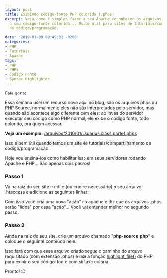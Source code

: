 ```yaml
---
layout: post
title: Exibindo código-fonte PHP colorido (.phps)
excerpt: Veja como é simples fazer o seu Apache reconhecer os arquivos .phps e exibir
  o seu código-fonte colorido... Muito útil para sites de tutoriais/compartilhamento
  de código/programação.

date: '2010-01-09 09:49:31 -0200'
categories:
- PHP
- Tutoriais
- Apache
tags:
- PHP
- PHPs
- Código Fonte
- Syntax Highlighter
---
```

Fala gente,

Essa semana usei um recurso novo aqui no blog, são os arquivos phps ou PHP Source, normalmente eles não são interpretados pelo servidor, mas quando são acontece algo diferente com eles: ao invés do servidor executar seu código como PHP normal, ele exibe o código fonte, todo colorido, pra quem acessar.

<strong>Veja um exemplo:</strong> [/arquivos/2010/01/usuarios.class.parte1.phps](/arquivos/2010/01/usuarios.class.parte1.phps)

Isso é bem útil quando temos um site de tutoriais/compartilhamento de código/programação.

Hoje vou ensiná-los como habilitar isso em seus servidores rodando Apache e PHP... São apenas dois passos!

<h3>Passo 1</h3>
Vá na raiz do seu site e edite (ou crie se necessário) o seu arquivo .htaccess e adicione as seguintes linhas:


<div data-gist-id="42a5c37b4f950fd14793" data-gist-show-loading="false"></div>

Com isso você cria uma nova "ação" no apache e diz que os arquivos .phps serão "lidos" por essa "ação"... Você vai entender melhor no segundo passo:

<h3>Passo 2</h3>
Ainda na raiz do seu site, crie um arquivo chamado "<strong>php-source.php</strong>" e coloque o seguinte conteúdo nele:


<div data-gist-id="a4d476e53f17a3a743b4" data-gist-show-loading="false"></div>

Isso fará com que esse arquivo criado pegue o caminho do arquvo requisitado (com extensão .phps) e use a função [highlight_file()](http://www.php.net/manual/pt_BR/function.highlight-file.php) do PHP para exibir o seu código-fonte com sintaxe coloria.

Pronto! :D


